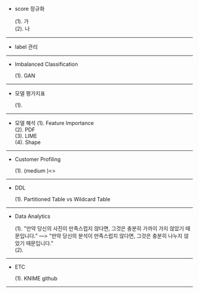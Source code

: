 - score 정규화

  (1). 가 <br>
  (2). 나 <br>
  
------------------------------------------------------
- label 관리

------------------------------------------------------

- Imbalanced Classification

  (1). GAN
  
------------------------------------------------------
- 모델 평가지표

  (1).
  
------------------------------------------------------

- 모델 해석
  (1). Feature Importance <br>
  (2). PDF <br>
  (3). LIME <br>
  (4). Shape <br>
  
------------------------------------------------------  

- Customer Profiling 

  (1). (medium )<>

------------------------------------------------------

- DDL

  (1). Partitioned Table vs Wildcard Table 
  
------------------------------------------------------


- Data Analytics

  (1). "만약 당신의 사진이 만족스럽지 않다면, 그것은 충분히 가까이 가지 않았기 때문입니다." —> "만약 당신의 분석이 만족스럽지 않다면, 그것은 충분히 나누지 않았기 때문입니다." <br>
  (2). 
  
------------------------------------------------------  
- ETC

  (1). KNIME github
  
------------------------------------------------------
  

